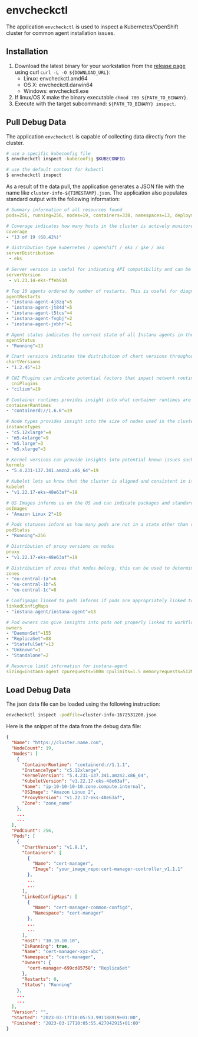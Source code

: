 # envcheckctl

The application `envcheckctl` is used to inspect a Kubernetes/OpenShift cluster for common agent
installation issues.

## Installation

1. Download the latest binary for your workstation from the [release page](https://github.com/instana/envcheck/releases/tag/latest) using curl `curl -L -O ${DOWNLOAD_URL}`:
    - Linux: envcheckctl.amd64
    - OS X: envcheckctl.darwin64
    - Windows: envcheckctl.exe
2. If linux/OS X make the binary executable `chmod 700 ${PATH_TO_BINARY}`.
3. Execute with the target subcommand: `${PATH_TO_BINARY} inspect`.

## Pull Debug Data

The application `envcheckctl` is capable of collecting data directly from the cluster.

```bash
# use a specific kubeconfig file
$ envcheckctl inspect -kubeconfig $KUBECONFIG

# use the default context for kubectl
$ envcheckctl inspect
```
As a result of the data pull, the application generates a JSON file with the name like `cluster-info-${TIMESTAMP}.json`.
The application also populates standard output with the following information:

```yaml
# Summary information of all resources found
pods=256, running=256, nodes=19, containers=338, namespaces=13, deployments=56, replicaSets=56, daemonsets=9, statefulsets=7, duration=1.435853996s

# Coverage indicates how many hosts in the cluster is actively monitored by Instana. Generally we expect this to be 100% however it is common to have less than 100% with OpenShift and self-managed Kubernetes clusters whereby the control-plane is not monitored due to taints. Less than 100% coverage in the absence of a taint can be an indicator for broken traces and missing infrastructure metrics.
coverage
- "13 of 19 (68.42%)"

# distribution type kubernetes / openshift / eks / gke / aks
serverDistribution
 - eks

# Server version is useful for indicating API compatibility and can be used to quickly identify any release related compatibility issues such as deprecations.
serverVersion
 - v1.23.14-eks-ffeb93d

# Top 10 agents ordered by number of restarts. This is useful for diagnosing whether any agents in the cluster are experiencing frequent restarts.
agentRestarts
- "instana-agent-4j8zq"=5
- "instana-agent-jt84d"=5
- "instana-agent-t5tcs"=4
- "instana-agent-fvgbj"=2
- "instana-agent-jvbhr"=1

# Agent status indicates the current state of all Instana agents in the cluster. If any agents are not Running then it indicative of potentially anomalous infrastructure metric and trace behaviour.
agentStatus
- "Running"=13

# Chart versions indicates the distribution of chart versions throughout the cluster. A discrepancy in this can be indicative of an incomplete rollout and explain inconsistencies in collection across hosts.
chartVersions
- "1.2.45"=13

# CNI Plugins can indicate potential factors that impact network routing and policy. In particular this can effect the routing of trace to local agents and the collection of various metrics by agent.
  cniPlugins
- "cilium"=19

# Container runtimes provides insight into what container runtimes are in use in the cluster and can be used as a point of investigation relating to container metrics.
containerRuntimes
- "containerd://1.6.6"=19

# Node types provides insight into the size of nodes used in the cluster. Particularly small nodes (e.g. 4-8GB) can be an indicator as to why the agent may not be running or has a high restart rate due to OOMKill.
instanceTypes
- "c5.12xlarge"=4
- "m5.4xlarge"=9
- "m5.large"=3
- "m5.xlarge"=3

# Kernel versions can provide insights into potential known issues such as container throttling behaviour.
kernels
- "5.4.231-137.341.amzn2.x86_64"=19

# Kubelet lets us know that the cluster is aligned and consistent in it's release.
kubelet
- "v1.22.17-eks-48e63af"=19

# OS Images informs us on the OS and can indicate packages and standard security configuration.
osImages
- "Amazon Linux 2"=19

# Pods statuses inform us how many pods are not in a state other than running
podStatus
- "Running"=256

# Distribution of proxy versions on nodes
proxy
- "v1.22.17-eks-48e63af"=19

# Distribution of zones that nodes belong, this can be used to determine which zone has an outage 
zones
- "eu-central-1a"=6
- "eu-central-1b"=5
- "eu-central-1c"=8

# Configmaps linked to pods informs if pods are appropriately linked to pods 
linkedConfigMaps
- "instana-agent/instana-agent"=13

# Pod owners can give insights into pods not properly linked to workflows or discrepancy of number of replicas 
owners
- "DaemonSet"=155
- "ReplicaSet"=88
- "StatefulSet"=13
- "Unknown"=1
- "Standalone"=2

# Resource limit information for instana-agent
sizing=instana-agent cpurequests=500m cpulimits=1.5 memoryrequests=512Mi memorylimits=512Mi heap=170M
```

## Load Debug Data
The json data file can be loaded using the following instruction:

```bash
envcheckctl inspect -podfile=cluster-info-1672531200.json
```
Here is the snippet of the data from the debug data file:

```json
{
  "Name": "https://cluster.name.com",
  "NodeCount": 19,
  "Nodes": [
    {
      "ContainerRuntime": "containerd://1.1.1",
      "InstanceType": "c5.12xlarge",
      "KernelVersion": "5.4.231-137.341.amzn2.x86_64",
      "KubeletVersion": "v1.22.17-eks-48e63af",
      "Name": "ip-10-10-10-10.zone.compute.internal",
      "OSImage": "Amazon Linux 2",
      "ProxyVersion": "v1.22.17-eks-48e63af",
      "Zone": "zone_name"
    },
    ...
    ...
  ],
  "PodCount": 256,
  "Pods": [
    {
      "ChartVersion": "v1.9.1",
      "Containers": [
        {
          "Name": "cert-manager",
          "Image": "your_image_repo:cert-manager-controller_v1.1.1"
        },
        ...
        ...
      ],
      "LinkedConfigMaps": [
        {
          "Name": "cert-manager-common-configd",
          "Namespace": "cert-manager"
        },
        ...
        ...
      ],
      "Host": "10.10.10.10",
      "IsRunning": true,
      "Name": "cert-manager-xyz-abc",
      "Namespace": "cert-manager",
      "Owners": {
        "cert-manager-699cd85758": "ReplicaSet"
      },
      "Restarts": 0,
      "Status": "Running"
    },
    ...
    ...
  ],
  "Version": "",
  "Started": "2023-03-17T10:05:53.991188919+01:00",
  "Finished": "2023-03-17T10:05:55.427042915+01:00"
}
```


